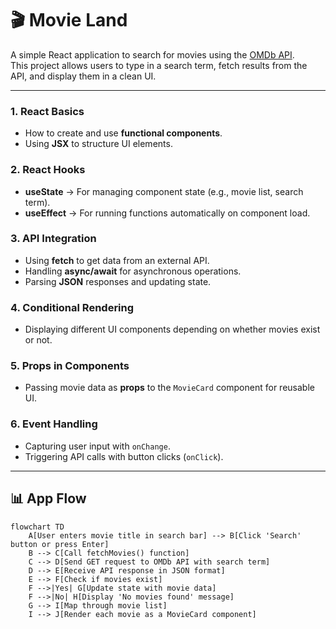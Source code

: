 # 🎬 Movie Land

A simple React application to search for movies using the [OMDb API](http://www.omdbapi.com/).  
This project allows users to type in a search term, fetch results from the API, and display them in a clean UI.

---

### **1. React Basics**
- How to create and use **functional components**.
- Using **JSX** to structure UI elements.

### **2. React Hooks**
- **useState** → For managing component state (e.g., movie list, search term).
- **useEffect** → For running functions automatically on component load.

### **3. API Integration**
- Using **fetch** to get data from an external API.
- Handling **async/await** for asynchronous operations.
- Parsing **JSON** responses and updating state.

### **4. Conditional Rendering**
- Displaying different UI components depending on whether movies exist or not.

### **5. Props in Components**
- Passing movie data as **props** to the `MovieCard` component for reusable UI.

### **6. Event Handling**
- Capturing user input with `onChange`.
- Triggering API calls with button clicks (`onClick`).

---

## 📊 App Flow

```mermaid
flowchart TD
    A[User enters movie title in search bar] --> B[Click 'Search' button or press Enter]
    B --> C[Call fetchMovies() function]
    C --> D[Send GET request to OMDb API with search term]
    D --> E[Receive API response in JSON format]
    E --> F[Check if movies exist]
    F -->|Yes| G[Update state with movie data]
    F -->|No| H[Display 'No movies found' message]
    G --> I[Map through movie list]
    I --> J[Render each movie as a MovieCard component]
